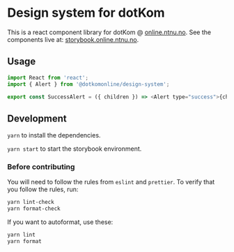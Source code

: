 # Design system for dotKom

This is a react component library for dotKom @ [online.ntnu.no](https://online.ntnu.no). See the components live at: [storybook.online.ntnu.no](https://storybook.online.ntnu.no).

## Usage

```javascript
import React from 'react';
import { Alert } from '@dotkomonline/design-system';

export const SuccessAlert = ({ children }) => <Alert type="success">{children}</Alert>;
```

## Development

`yarn` to install the dependencies.

`yarn start` to start the storybook environment.

### Before contributing

You will need to follow the rules from `eslint` and `prettier`. To verify that you follow the rules, run:

```bash
yarn lint-check
yarn format-check
```

If you want to autoformat, use these:

```bash
yarn lint
yarn format
```
